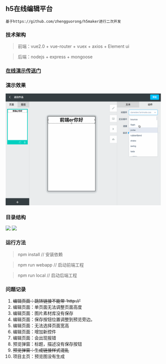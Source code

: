## h5在线编辑平台

`基于https://github.com/zhengguorong/h5maker进行二次开发`

### 技术架构
> 前端：vue2.0 + vue-router + vuex + axios + Element ui

> 后端：nodejs + express + mongoose

### <a href="http://h5.limesoftware.cn/">在线演示传送门</a>

### 演示效果
![](./h5maker.gif)

### 目录结构
<div>
<img src="http://test-10019075.cossh.myqcloud.com/%E5%B1%8F%E5%B9%95%E5%BF%AB%E7%85%A7%202017-05-27%2015.56.53.png" width="200"/>
<img src="http://test-10019075.cossh.myqcloud.com/%E5%B1%8F%E5%B9%95%E5%BF%AB%E7%85%A7%202017-05-27%2015.57.18.png" width="200"/>
</div>

### 运行方法
> npm install  // 安装依赖

> npm run webapp // 启动前端工程

> npm run local //  启动后端工程

### 问题记录
1. ~~编辑页面：跳转链接不能带 ‘http://'~~
2. 编辑页面：单页面无法调整页面高度
3. 编辑页面：图片素材库没有保存
4. 编辑页面：保存按钮位置调整到预览旁边。
5. 编辑页面：无法选择页面宽高
6. 编辑页面：增加新控件
7. 编辑页面：会出现报错
8. 预览弹窗：标题，描述没有保存按钮
9. ~~预览弹窗：生成链接样式混乱~~
10. 项目主页：预览图没有生成
